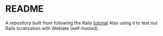 # README
A repository built from following the Rails [tutorial](https://guides.rubyonrails.org/getting_started.html)
Also using it to test out Rails localization with Weblate (self-hosted).
